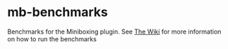 # mb-benchmarks
Benchmarks for the Miniboxing plugin. See [The Wiki](https://github.com/Roldak/mb-benchmarks/wiki) for more information on how to run the benchmarks
